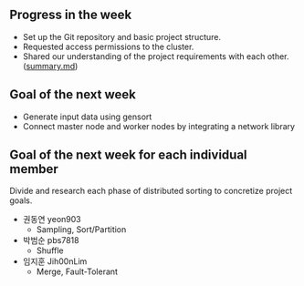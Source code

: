 ## Progress in the week
- Set up the Git repository and basic project structure.
- Requested access permissions to the cluster.
- Shared our understanding of the project requirements with each other. ([summary.md](./summary.md))

## Goal of the next week
- Generate input data using gensort
- Connect master node and worker nodes by integrating a network library

## Goal of the next week for each individual member
Divide and research each phase of distributed sorting to concretize project goals.
- 권동연 yeon903
    - Sampling, Sort/Partition
- 박범순 pbs7818
    - Shuffle
- 임지훈 Jih00nLim
    - Merge, Fault-Tolerant